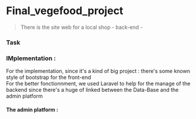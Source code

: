# Final_vegefood_project

> There is the site web for a local shop - back-end -

### Task





### IMplementation :

For the implementation, since it's a kind of big project : there's some known style of bootstrap for the front-end  
For the better fonctionnment, we used Laravel to help for the manage of the backend since there's a huge of linked between the Data-Base and the admin platform


#### The admin platform :


